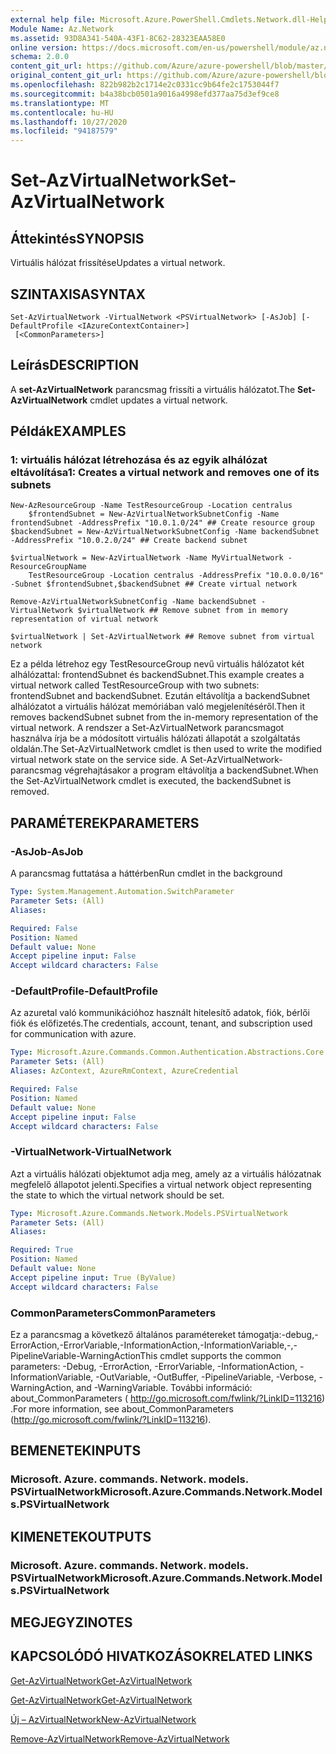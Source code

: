 ```yaml
---
external help file: Microsoft.Azure.PowerShell.Cmdlets.Network.dll-Help.xml
Module Name: Az.Network
ms.assetid: 93D8A341-540A-43F1-8C62-28323EAA58E0
online version: https://docs.microsoft.com/en-us/powershell/module/az.network/set-azvirtualnetwork
schema: 2.0.0
content_git_url: https://github.com/Azure/azure-powershell/blob/master/src/Network/Network/help/Set-AzVirtualNetwork.md
original_content_git_url: https://github.com/Azure/azure-powershell/blob/master/src/Network/Network/help/Set-AzVirtualNetwork.md
ms.openlocfilehash: 822b982b2c1714e2c0331cc9b64fe2c1753044f7
ms.sourcegitcommit: b4a38bcb0501a9016a4998efd377aa75d3ef9ce8
ms.translationtype: MT
ms.contentlocale: hu-HU
ms.lasthandoff: 10/27/2020
ms.locfileid: "94187579"
---
```

# <span data-ttu-id="f9d1a-101">Set-AzVirtualNetwork</span><span class="sxs-lookup"><span data-stu-id="f9d1a-101">Set-AzVirtualNetwork</span></span>

## <span data-ttu-id="f9d1a-102">Áttekintés</span><span class="sxs-lookup"><span data-stu-id="f9d1a-102">SYNOPSIS</span></span>
<span data-ttu-id="f9d1a-103">Virtuális hálózat frissítése</span><span class="sxs-lookup"><span data-stu-id="f9d1a-103">Updates a virtual network.</span></span>

## <span data-ttu-id="f9d1a-104">SZINTAXISA</span><span class="sxs-lookup"><span data-stu-id="f9d1a-104">SYNTAX</span></span>

```
Set-AzVirtualNetwork -VirtualNetwork <PSVirtualNetwork> [-AsJob] [-DefaultProfile <IAzureContextContainer>]
 [<CommonParameters>]
```

## <span data-ttu-id="f9d1a-105">Leírás</span><span class="sxs-lookup"><span data-stu-id="f9d1a-105">DESCRIPTION</span></span>
<span data-ttu-id="f9d1a-106">A **set-AzVirtualNetwork** parancsmag frissíti a virtuális hálózatot.</span><span class="sxs-lookup"><span data-stu-id="f9d1a-106">The **Set-AzVirtualNetwork** cmdlet updates a virtual network.</span></span>

## <span data-ttu-id="f9d1a-107">Példák</span><span class="sxs-lookup"><span data-stu-id="f9d1a-107">EXAMPLES</span></span>

### <span data-ttu-id="f9d1a-108">1: virtuális hálózat létrehozása és az egyik alhálózat eltávolítása</span><span class="sxs-lookup"><span data-stu-id="f9d1a-108">1: Creates a virtual network and removes one of its subnets</span></span>
```
New-AzResourceGroup -Name TestResourceGroup -Location centralus
    $frontendSubnet = New-AzVirtualNetworkSubnetConfig -Name frontendSubnet -AddressPrefix "10.0.1.0/24" ## Create resource group
$backendSubnet = New-AzVirtualNetworkSubnetConfig -Name backendSubnet -AddressPrefix "10.0.2.0/24" ## Create backend subnet

$virtualNetwork = New-AzVirtualNetwork -Name MyVirtualNetwork -ResourceGroupName 
    TestResourceGroup -Location centralus -AddressPrefix "10.0.0.0/16" -Subnet $frontendSubnet,$backendSubnet ## Create virtual network

Remove-AzVirtualNetworkSubnetConfig -Name backendSubnet -VirtualNetwork $virtualNetwork ## Remove subnet from in memory representation of virtual network

$virtualNetwork | Set-AzVirtualNetwork ## Remove subnet from virtual network
```

<span data-ttu-id="f9d1a-109">Ez a példa létrehoz egy TestResourceGroup nevű virtuális hálózatot két alhálózattal: frontendSubnet és backendSubnet.</span><span class="sxs-lookup"><span data-stu-id="f9d1a-109">This example creates a virtual network called TestResourceGroup with two subnets: frontendSubnet and backendSubnet.</span></span> <span data-ttu-id="f9d1a-110">Ezután eltávolítja a backendSubnet alhálózatot a virtuális hálózat memóriában való megjelenítéséről.</span><span class="sxs-lookup"><span data-stu-id="f9d1a-110">Then it removes backendSubnet subnet from the in-memory representation of the virtual network.</span></span> <span data-ttu-id="f9d1a-111">A rendszer a Set-AzVirtualNetwork parancsmagot használva írja be a módosított virtuális hálózati állapotát a szolgáltatás oldalán.</span><span class="sxs-lookup"><span data-stu-id="f9d1a-111">The Set-AzVirtualNetwork cmdlet is then used to write the modified virtual network state on the service side.</span></span> <span data-ttu-id="f9d1a-112">A Set-AzVirtualNetwork-parancsmag végrehajtásakor a program eltávolítja a backendSubnet.</span><span class="sxs-lookup"><span data-stu-id="f9d1a-112">When the Set-AzVirtualNetwork cmdlet is executed, the backendSubnet is removed.</span></span>

## <span data-ttu-id="f9d1a-113">PARAMÉTEREK</span><span class="sxs-lookup"><span data-stu-id="f9d1a-113">PARAMETERS</span></span>

### <span data-ttu-id="f9d1a-114">-AsJob</span><span class="sxs-lookup"><span data-stu-id="f9d1a-114">-AsJob</span></span>
<span data-ttu-id="f9d1a-115">A parancsmag futtatása a háttérben</span><span class="sxs-lookup"><span data-stu-id="f9d1a-115">Run cmdlet in the background</span></span>

```yaml
Type: System.Management.Automation.SwitchParameter
Parameter Sets: (All)
Aliases:

Required: False
Position: Named
Default value: None
Accept pipeline input: False
Accept wildcard characters: False
```

### <span data-ttu-id="f9d1a-116">-DefaultProfile</span><span class="sxs-lookup"><span data-stu-id="f9d1a-116">-DefaultProfile</span></span>
<span data-ttu-id="f9d1a-117">Az azuretal való kommunikációhoz használt hitelesítő adatok, fiók, bérlői fiók és előfizetés.</span><span class="sxs-lookup"><span data-stu-id="f9d1a-117">The credentials, account, tenant, and subscription used for communication with azure.</span></span>

```yaml
Type: Microsoft.Azure.Commands.Common.Authentication.Abstractions.Core.IAzureContextContainer
Parameter Sets: (All)
Aliases: AzContext, AzureRmContext, AzureCredential

Required: False
Position: Named
Default value: None
Accept pipeline input: False
Accept wildcard characters: False
```

### <span data-ttu-id="f9d1a-118">-VirtualNetwork</span><span class="sxs-lookup"><span data-stu-id="f9d1a-118">-VirtualNetwork</span></span>
<span data-ttu-id="f9d1a-119">Azt a virtuális hálózati objektumot adja meg, amely az a virtuális hálózatnak megfelelő állapotot jelenti.</span><span class="sxs-lookup"><span data-stu-id="f9d1a-119">Specifies a virtual network object representing the state to which the virtual network should be set.</span></span>

```yaml
Type: Microsoft.Azure.Commands.Network.Models.PSVirtualNetwork
Parameter Sets: (All)
Aliases:

Required: True
Position: Named
Default value: None
Accept pipeline input: True (ByValue)
Accept wildcard characters: False
```

### <span data-ttu-id="f9d1a-120">CommonParameters</span><span class="sxs-lookup"><span data-stu-id="f9d1a-120">CommonParameters</span></span>
<span data-ttu-id="f9d1a-121">Ez a parancsmag a következő általános paramétereket támogatja:-debug,-ErrorAction,-ErrorVariable,-InformationAction,-InformationVariable,-,-PipelineVariable-WarningAction</span><span class="sxs-lookup"><span data-stu-id="f9d1a-121">This cmdlet supports the common parameters: -Debug, -ErrorAction, -ErrorVariable, -InformationAction, -InformationVariable, -OutVariable, -OutBuffer, -PipelineVariable, -Verbose, -WarningAction, and -WarningVariable.</span></span> <span data-ttu-id="f9d1a-122">További információ: about_CommonParameters ( http://go.microsoft.com/fwlink/?LinkID=113216) .</span><span class="sxs-lookup"><span data-stu-id="f9d1a-122">For more information, see about_CommonParameters (http://go.microsoft.com/fwlink/?LinkID=113216).</span></span>

## <span data-ttu-id="f9d1a-123">BEMENETEK</span><span class="sxs-lookup"><span data-stu-id="f9d1a-123">INPUTS</span></span>

### <span data-ttu-id="f9d1a-124">Microsoft. Azure. commands. Network. models. PSVirtualNetwork</span><span class="sxs-lookup"><span data-stu-id="f9d1a-124">Microsoft.Azure.Commands.Network.Models.PSVirtualNetwork</span></span>

## <span data-ttu-id="f9d1a-125">KIMENETEK</span><span class="sxs-lookup"><span data-stu-id="f9d1a-125">OUTPUTS</span></span>

### <span data-ttu-id="f9d1a-126">Microsoft. Azure. commands. Network. models. PSVirtualNetwork</span><span class="sxs-lookup"><span data-stu-id="f9d1a-126">Microsoft.Azure.Commands.Network.Models.PSVirtualNetwork</span></span>

## <span data-ttu-id="f9d1a-127">MEGJEGYZI</span><span class="sxs-lookup"><span data-stu-id="f9d1a-127">NOTES</span></span>

## <span data-ttu-id="f9d1a-128">KAPCSOLÓDÓ HIVATKOZÁSOK</span><span class="sxs-lookup"><span data-stu-id="f9d1a-128">RELATED LINKS</span></span>

[<span data-ttu-id="f9d1a-129">Get-AzVirtualNetwork</span><span class="sxs-lookup"><span data-stu-id="f9d1a-129">Get-AzVirtualNetwork</span></span>](./Get-AzVirtualNetwork.md)

[<span data-ttu-id="f9d1a-130">Get-AzVirtualNetwork</span><span class="sxs-lookup"><span data-stu-id="f9d1a-130">Get-AzVirtualNetwork</span></span>](./Get-AzVirtualNetwork.md)

[<span data-ttu-id="f9d1a-131">Új – AzVirtualNetwork</span><span class="sxs-lookup"><span data-stu-id="f9d1a-131">New-AzVirtualNetwork</span></span>](./New-AzVirtualNetwork.md)

[<span data-ttu-id="f9d1a-132">Remove-AzVirtualNetwork</span><span class="sxs-lookup"><span data-stu-id="f9d1a-132">Remove-AzVirtualNetwork</span></span>](./Remove-AzVirtualNetwork.md)


